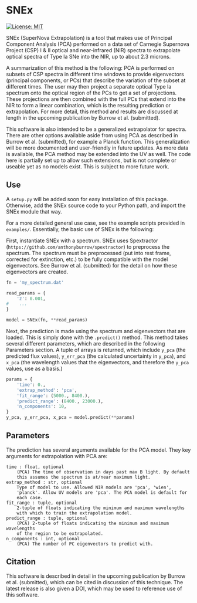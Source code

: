 # SNEx
[![License: MIT](https://img.shields.io/badge/License-MIT-yellow.svg)](https://opensource.org/licenses/MIT)

SNEx (SuperNova Extrapolation) is a tool that makes use of Principal Component
Analysis (PCA) performed on a data set of Carnegie Supernova Project (CSP) I &
II optical and near-infrared (NIR) spectra to extrapolate optical spectra of
Type Ia SNe into the NIR, up to about 2.3 microns.

A summarization of this method is the following: PCA is performed on subsets of
CSP spectra in different time windows to provide eigenvectors (principal
components, or PCs) that describe the variation of the subset at different
times. The user may then project a separate optical Type Ia spectrum onto the
optical region of the PCs to get a set of projections. These projections are
then combined with the full PCs that extend into the NIR to form a linear
combination, which is the resulting prediction or extrapolation. For more
detail, this method and results are discussed at length in the upcoming
publication by Burrow et al. (submitted).

This software is also intended to be a generalized extrapolator for spectra.
There are other options available aside from using PCA as described in Burrow
et al. (submitted), for example a Planck function. This generalization will be
more documented and user-friendly in future updates. As more data is available,
the PCA method may be extended into the UV as well. The code here is
partially set up to allow such extensions, but is not complete or useable yet
as no models exist. This is subject to more future work.

## Use

A `setup.py` will be added soon for easy installation of this package.
Otherwise, add the SNEx source code to your Python path, and import the SNEx
module that way.

For a more detailed general use case, see the example scripts provided in
`examples/`. Essentially, the basic use of SNEx is the following:

First, instantiate SNEx with a spectrum. SNEx uses Spextractor
(`https://github.com/anthonyburrow/spextractor`) to preprocess the spectrum.
The spectrum must be preprocessed (put into rest frame, corrected for
extinction, etc.) to be fully compatible with the model eigenvectors. See
Burrow et al. (submitted) for the detail on how these eigenvectors are created.
```python
fn = 'my_spectrum.dat'

read_params = {
    'z': 0.001,
#    ...
}

model = SNEx(fn, **read_params)
```

Next, the prediction is made using the spectrum and eigenvectors that are
loaded. This is simply done with the `.predict()` method. This method takes
several different parameters, which are described in the following Parameters
section. A tuple of arrays is returned, which include `y_pca` (the predicted
flux values), `y_err_pca` (the calculated uncertainty in `y_pca`), and `x_pca`
(the wavelength values that the eigenvectors, and therefore the `y_pca` values,
use as a basis.)
```python
params = {
    'time': 0.,
    'extrap_method': 'pca',
    'fit_range': (5000., 8400.),
    'predict_range': (8400., 23000.),
    'n_components': 10,
}
y_pca, y_err_pca, x_pca = model.predict(**params)
```

## Parameters

The prediction has several arguments available for the PCA model. They key
arguments for extrapolation with PCA are:
```
time : float, optional
    (PCA) The time of observation in days past max B light. By default
    this assumes the spectrum is at/near maximum light.
extrap_method : str, optional
    Type of model to use. Allowed NIR models are 'pca', 'wien',
    'planck'. Allow UV models are 'pca'. The PCA model is default for
    each case.
fit_range : tuple, optional
    2-tuple of floats indicating the minimum and maximum wavelengths
    with which to train the extrapolation model.
predict_range : tuple, optional
    (PCA) 2-tuple of floats indicating the minimum and maximum wavelengths
    of the region to be extrapolated.
n_components : int, optional
    (PCA) The number of PC eigenvectors to predict with.
```

## Citation

This software is described in detail in the upcoming publication by Burrow et
al. (submitted), which can be cited in discussion of this technique. The latest
release is also given a DOI, which may be used to reference use of this
software.
